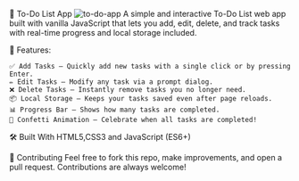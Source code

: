 📝 To-Do List App
![to-do-app](https://github.com/user-attachments/assets/fb2e2829-b7a0-422f-a00a-2acf41c0c288)
A simple and interactive To-Do List web app built with vanilla JavaScript that lets you add, edit, delete, and track tasks with real-time progress and local storage included.

🚀 Features:

    ✅ Add Tasks – Quickly add new tasks with a single click or by pressing Enter.
    ✏️ Edit Tasks – Modify any task via a prompt dialog.
    ❌ Delete Tasks – Instantly remove tasks you no longer need.
    📦 Local Storage – Keeps your tasks saved even after page reloads.
    📊 Progress Bar – Shows how many tasks are completed.
    🎉 Confetti Animation – Celebrate when all tasks are completed!
    
🛠️ Built With HTML5,CSS3 and JavaScript (ES6+)

🙌 Contributing
Feel free to fork this repo, make improvements, and open a pull request. Contributions are always welcome!
